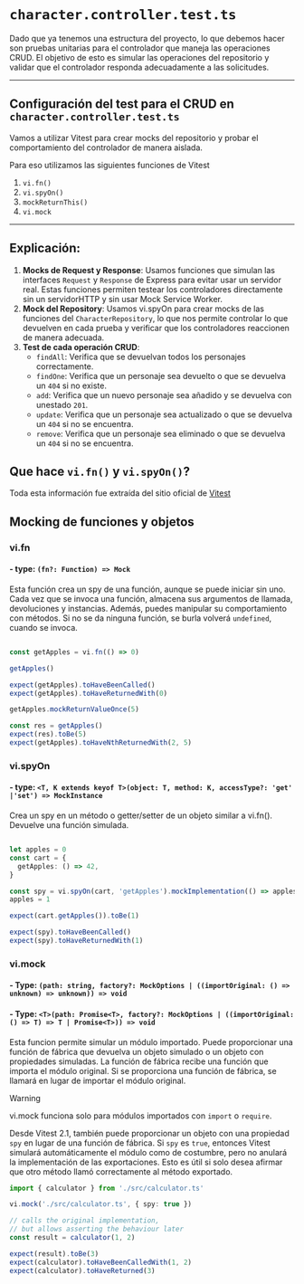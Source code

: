 # `character.controller.test.ts`

Dado que ya tenemos una estructura del proyecto, lo que debemos hacer son pruebas unitarias para el controlador que maneja las operaciones CRUD. El objetivo de esto es simular las operaciones del repositorio y validar que el controlador responda adecuadamente a las solicitudes.

---

## Configuración del test para el CRUD en `character.controller.test.ts`

Vamos a utilizar Vitest para crear mocks del repositorio y probar el comportamiento del controlador de manera aislada.

Para eso utilizamos las siguientes funciones de Vitest

1. `vi.fn()`
2. `vi.spyOn()`
3. `mockReturnThis()`
4. `vi.mock`

---

## Explicación:

1. **Mocks de Request y Response**: Usamos funciones que simulan las interfaces `Request` y `Response` de Express para evitar usar un servidor real. Estas funciones permiten testear los controladores directamente sin un servidorHTTP y sin usar Mock Service Worker.
2. **Mock del Repository**: Usamos vi.spyOn para crear mocks de las funciones del `CharacterRepository`, lo que nos permite controlar lo que devuelven en cada prueba y verificar que los controladores reaccionen de manera adecuada.
3. **Test de cada operación CRUD**:
    - `findAll`: Verifica que se devuelvan todos los personajes correctamente.
    - `findOne`: Verifica que un personaje sea devuelto o que se devuelva un `404` si no existe.
    - `add`: Verifica que un nuevo personaje sea añadido y se devuelva con unestado `201`.
    - `update`: Verifica que un personaje sea actualizado o que se devuelva un `404` si no se encuentra.
    - `remove`: Verifica que un personaje sea eliminado o que se devuelva un `404` si no se encuentra.


## Que hace `vi.fn()` y `vi.spyOn()`?

Toda esta información fue extraída del sitio oficial de [Vitest](https://vitest.dev/api/vi.html#vi-fn)

## Mocking de funciones y objetos

### vi.fn
#### - type: `(fn?: Function) => Mock`

Esta función crea un spy de una función, aunque se puede iniciar sin uno. Cada vez que se invoca una función, almacena sus argumentos de llamada, devoluciones y instancias. Además, puedes manipular su comportamiento con métodos. Si no se da ninguna función, se burla volverá `undefined`, cuando se invoca.

``` typescript

const getApples = vi.fn(() => 0)

getApples()

expect(getApples).toHaveBeenCalled()
expect(getApples).toHaveReturnedWith(0)

getApples.mockReturnValueOnce(5)

const res = getApples()
expect(res).toBe(5)
expect(getApples).toHaveNthReturnedWith(2, 5)

```

### vi.spyOn
#### - type: `<T, K extends keyof T>(object: T, method: K, accessType?: 'get' |'set') => MockInstance`

Crea un spy en un método o getter/setter de un objeto similar a vi.fn(). Devuelve una función simulada.

``` typescript 

let apples = 0
const cart = {
  getApples: () => 42,
}

const spy = vi.spyOn(cart, 'getApples').mockImplementation(() => apples)
apples = 1

expect(cart.getApples()).toBe(1)

expect(spy).toHaveBeenCalled()
expect(spy).toHaveReturnedWith(1)

```
### vi.mock
#### - Type: `(path: string, factory?: MockOptions | ((importOriginal: () => unknown) => unknown)) => void`
#### - Type: `<T>(path: Promise<T>, factory?: MockOptions | ((importOriginal: () => T) => T | Promise<T>)) => void`

Esta funcion permite simular un módulo importado. Puede proporcionar una función de fábrica que devuelva un objeto simulado o un objeto con propiedades simuladas. La función de fábrica recibe una función que importa el módulo original. Si se proporciona una función de fábrica, se llamará en lugar de importar el módulo original.


> [!WARNING]
> vi.mock funciona solo para módulos importados con `import` o `require`.

Desde Vitest 2.1, también puede proporcionar un objeto con una propiedad `spy` en lugar de una función de fábrica. Si `spy` es `true`, entonces Vitest simulará automáticamente el módulo como de costumbre, pero no anulará la implementación de las exportaciones. Esto es útil si solo desea afirmar que otro método llamó correctamente al método exportado.

``` typescript
import { calculator } from './src/calculator.ts'

vi.mock('./src/calculator.ts', { spy: true })

// calls the original implementation,
// but allows asserting the behaviour later
const result = calculator(1, 2)

expect(result).toBe(3)
expect(calculator).toHaveBeenCalledWith(1, 2)
expect(calculator).toHaveReturned(3)

```
